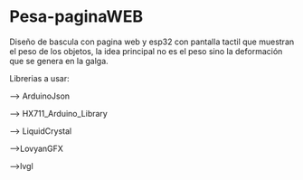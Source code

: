 # Pesa-paginaWEB
Diseño de bascula con pagina web y esp32 con pantalla tactil que muestran el peso de los objetos, la idea principal no es el peso sino la deformación que se genera en la galga.


Librerias a usar:

--> ArduinoJson

--> HX711_Arduino_Library

--> LiquidCrystal

-->LovyanGFX

-->lvgl


